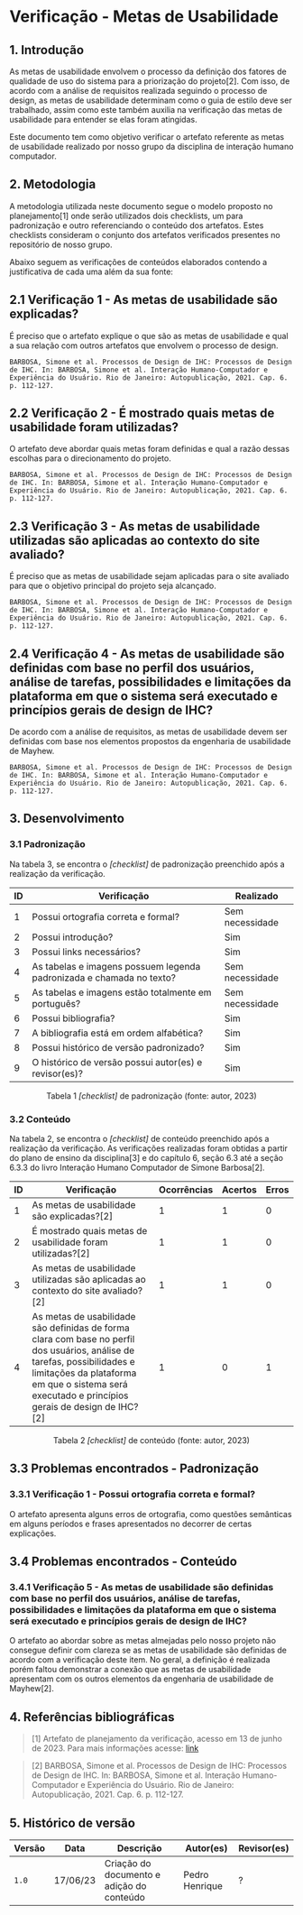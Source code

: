 # Verificação - Metas de Usabilidade

## 1. Introdução

As metas de usabilidade envolvem o processo da definição dos fatores de qualidade de uso do sistema para a priorização do projeto[2]. Com isso, de acordo com a análise de requisitos realizada seguindo o processo de design, as metas de usabilidade determinam como o guia de estilo deve ser trabalhado, assim como este também auxilia na verificação das metas de usabilidade para entender se elas foram atingidas.

Este documento tem como objetivo verificar o artefato referente as metas de usabilidade realizado por nosso grupo da disciplina de interação humano computador.

## 2. Metodologia

A metodologia utilizada neste documento segue o modelo proposto no planejamento[1] onde serão utilizados dois checklists, um para padronização e outro referenciando o conteúdo dos artefatos. Estes checklists consideram o conjunto dos artefatos verificados presentes no repositório de nosso grupo.

Abaixo seguem as verificações de conteúdos elaborados contendo a justificativa de cada uma além da sua fonte:

## 2.1 Verificação 1 - As metas de usabilidade são explicadas?

É preciso que o artefato explique o que são as metas de usabilidade e qual a sua relação com outros artefatos que envolvem o processo de design.

`BARBOSA, Simone et al. Processos de Design de IHC: Processos de Design de IHC. In: BARBOSA, Simone et al. Interação Humano-Computador e Experiência do Usuário. Rio de Janeiro: Autopublicação, 2021. Cap. 6. p. 112-127.`

## 2.2 Verificação 2 - É mostrado quais metas de usabilidade foram utilizadas?

O artefato deve abordar quais metas foram definidas e qual a razão dessas escolhas para o direcionamento do projeto.

`BARBOSA, Simone et al. Processos de Design de IHC: Processos de Design de IHC. In: BARBOSA, Simone et al. Interação Humano-Computador e Experiência do Usuário. Rio de Janeiro: Autopublicação, 2021. Cap. 6. p. 112-127.`

## 2.3 Verificação 3 - As metas de usabilidade utilizadas são aplicadas ao contexto do site avaliado?

É preciso que as metas de usabilidade sejam aplicadas para o site avaliado para que o objetivo principal do projeto seja alcançado. 

`BARBOSA, Simone et al. Processos de Design de IHC: Processos de Design de IHC. In: BARBOSA, Simone et al. Interação Humano-Computador e Experiência do Usuário. Rio de Janeiro: Autopublicação, 2021. Cap. 6. p. 112-127.`

## 2.4 Verificação 4 - As metas de usabilidade são definidas com base no perfil dos usuários, análise de tarefas, possibilidades e limitações da plataforma em que o sistema será executado e princípios gerais de design de IHC?

De acordo com a análise de requisitos, as metas de usabilidade devem ser definidas com base nos elementos propostos da engenharia de usabilidade de Mayhew.

`BARBOSA, Simone et al. Processos de Design de IHC: Processos de Design de IHC. In: BARBOSA, Simone et al. Interação Humano-Computador e Experiência do Usuário. Rio de Janeiro: Autopublicação, 2021. Cap. 6. p. 112-127.`

## 3. Desenvolvimento
### 3.1 Padronização

Na tabela 3, se encontra o _[checklist]_ de padronização preenchido após a realização da verificação.

| ID | Verificação | Realizado |
|--|--|--|
| 1 | Possui ortografia correta e formal? | Sem necessidade |
| 2 | Possui introdução? | Sim |
| 3 | Possui links necessários? | Sim |
| 4 | As tabelas e imagens possuem legenda padronizada e chamada no texto? | Sem necessidade |
| 5 | As tabelas e imagens estão totalmente em português? | Sem necessidade |
| 6 | Possui bibliografia? | Sim |
| 7 | A bibliografia está em ordem alfabética? | Sim |
| 8 | Possui histórico de versão padronizado? | Sim |
| 9 | O histórico de versão possui autor(es) e revisor(es)? | Sim |

<center>

Tabela 1 _[checklist]_ de padronização (fonte: autor, 2023)

</center>

### 3.2 Conteúdo

Na tabela 2, se encontra o _[checklist]_ de conteúdo preenchido após a realização da verificação. As verificações realizadas foram obtidas a partir do plano de ensino da disciplina[3] e do capítulo 6, seção 6.3 até a seção 6.3.3 do livro Interação Humano Computador de Simone Barbosa[2].

| ID | Verificação | Ocorrências | Acertos | Erros |
|--|--|--|--|--|
| 1 | As metas de usabilidade são explicadas?[2] | 1 | 1 | 0 |
| 2 | É mostrado quais metas de usabilidade foram utilizadas?[2] | 1 | 1 | 0 |
| 3 | As metas de usabilidade utilizadas são aplicadas ao contexto do site avaliado?[2] | 1 | 1 | 0 |
| 4 | As metas de usabilidade são definidas de forma clara com base no perfil dos usuários, análise de tarefas, possibilidades e limitações da plataforma em que o sistema será executado e princípios gerais de design de IHC?[2] | 1 | 0 | 1 |

<center>

Tabela 2 _[checklist]_ de conteúdo (fonte: autor, 2023)

</center>

## 3.3 Problemas encontrados - Padronização

### 3.3.1 Verificação 1 - Possui ortografia correta e formal?

O artefato apresenta alguns erros de ortografia, como questões semânticas em alguns períodos e frases apresentados no decorrer de certas explicações.

## 3.4 Problemas encontrados - Conteúdo

### 3.4.1 Verificação 5 - As metas de usabilidade são definidas com base no perfil dos usuários, análise de tarefas, possibilidades e limitações da plataforma em que o sistema será executado e princípios gerais de design de IHC?

O artefato ao abordar sobre as metas almejadas pelo nosso projeto não consegue definir com clareza se as metas de usabilidade são definidas de acordo com a verificação deste item. No geral, a definição é realizada porém faltou demonstrar a conexão que as metas de usabilidade apresentam com os outros elementos da engenharia de usabilidade de Mayhew[2].

## 4. Referências bibliográficas

> [1] Artefato de planejamento da verificação, acesso em 13 de junho de 2023. Para mais informações acesse: [link](../planejamento.md)

> [2] BARBOSA, Simone et al. Processos de Design de IHC: Processos de Design de IHC. In: BARBOSA, Simone et al. Interação Humano-Computador e Experiência do Usuário. Rio de Janeiro: Autopublicação, 2021. Cap. 6. p. 112-127.

## 5. Histórico de versão
| Versão | Data | Descrição | Autor(es) | Revisor(es) |
|--|--|--|--|--|
| `1.0` | 17/06/23 | Criação do documento e adição do conteúdo | Pedro Henrique | ? |
